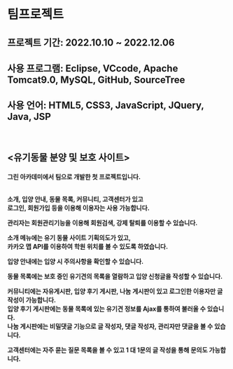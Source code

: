<h1>팀프로젝트</h1>
<h2>프로젝트 기간: 2022.10.10 ~ 2022.12.06</h2>
<h2>사용 프로그램: Eclipse, VCcode, Apache Tomcat9.0, MySQL, GitHub, SourceTree</h2>
<h2>사용 언어: HTML5, CSS3, JavaScript, JQuery, Java, JSP</h2>
<br>
<h2><유기동물 분양 및 보호 사이트></h2>

<h4>
그린 아카데미에서 팀으로 개발한 첫 프로젝트입니다.<br><br>

소개, 입양 안내, 동물 목록, 커뮤니티, 고객센터가 있고<br>
로그인, 회원가입 등을 이용해 이용자는 사용 가능합니다.

관리자는 회원관리기능을 이용해 회원검색, 강제 탈퇴를 이용할 수 있습니다.<br>

소개 메뉴에는 유기 동물 사이트 기획의도가 있고,<br>
카카오 맵 API를 이용하여 학원 위치를 볼 수 있도록 하였습니다.

입양 안내에는 입양 시 주의사항을 확인할 수 있습니다.

동물 목록에는 보호 중인 유기견의 목록을 열람하고 입양 신청글을 작성할 수 있습니다.

커뮤니티에는 자유게시판, 입양 후기 게시판, 나눔 게시판이 있고 로그인한 이용자만 글 작성이 가능합니다.<br>
입양 후기 게시판에는 동물 목록에 있는 유기견 정보를 Ajax를 통하여 불러올 수 있습니다.<br>
나눔 게시판에는 비밀댓글 기능으로 글 작성자, 댓글 작성자, 관리자만 댓글을 볼 수 있습니다.

고객센터에는 자주 묻는 질문 목록을 볼 수 있고 1 대 1문의 글 작성을 통해 문의도 가능합니다.
<h4>
